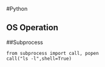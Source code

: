 #Python

## OS Operation

##Subprocess
```
from subprocess import call, popen
call("ls -l",shell=True)
```
